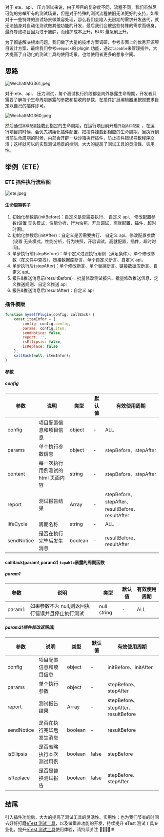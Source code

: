 对于 ete、api、 压力测试来说，由于项目的复杂度不同，流程不同，我们虽然尽可能的穷举所有的测试场景，但是对于特殊的测试流程依旧无法更好的支持，如果对于一些特殊的测试场景做兼容处理，那么我们会陷入无限期的需求开发迭代，就无法抽身对自动化测试做其他功能的开发，最后我们会被这些特殊的需求而缠身，最终导致项目因为过于臃肿，而维护成本上升，BUG 量急剧上升。

为了彻底解决根本问题，我们做了大量的技术方案调研，参考市面上的优秀开源项目设计方案，最终我们参考`webpack`的 plugin 功能，通过`tapable`来管理插件，大大提高了自动化的测试工具的使用场景，也给使用者更多的想象空间。

## 思路

![WechatIMG361.jpeg](https://upload-images.jianshu.io/upload_images/15080768-87d9c9d3d595d4ef.jpeg?imageMogr2/auto-orient/strip%7CimageView2/2/w/1240)

对于 ete、api、 压力测试，每个测试执行阶段都会向外暴露生命周期，开发者只需要了解每个生命周期暴露的参数和接收的参数，在插件扩展编辑器里按照要求自定以自己的插件即可。

![WechatIMG360.jpeg](https://upload-images.jianshu.io/upload_images/15080768-3e21c0fcae255be2.jpeg?imageMogr2/auto-orient/strip%7CimageView2/2/w/1240)

然后通过`高级配置`挂载到指定的生命周期，在运行项目前开启`开启插件配置 `，在运行项目的时候，会优先初始化插件配置，把插件挂载到相应的生命周期，当执行到当前生命周期的时候，内部会开辟一块沙箱执行插件，防止插件错误导致程序崩溃；这样就可以的实现测试场景的控制，大大的提高了测试工具的灵活性、实用性。

## 举例（ETE）

### ETE 插件执行流程图

![ete.jpeg](https://upload-images.jianshu.io/upload_images/15080768-ae67dc5ece148da9.jpeg?imageMogr2/auto-orient/strip%7CimageView2/2/w/1240)

#### 生命周期钩子

1. 初始化参数前(initBefore)：自定义是否需要执行、 自定义 api、 修改配置参数(设置 无头模式，性能分析，行为快照，开启调试，高就配置，插件，超时时间)。
2. 初始化参数后(initAfter)：自定义是否需要执行、 自定义 api、修改配置参数(设置 无头模式，性能分析，行为快照，开启调试，高就配置，插件，超时时间)。
3. 单步执行前(stepBefore)：单个定义过滤执行用例（满足条件）、单个修改参数（在文件中查找）、链接数据库断言、单个自定义断言、自定义 api。
4. 单步执行后(stepAfter)：单个修改断言、单个替换断言、链接数据库断言、自定义 api。
5. 报告&推送消息前(resultBefore)：批量修改测试报告、批量修改推送信息、定义推送规则、自定义推送 api
6. 报告&推送消息后(resultAfter)：自定义 api

### 插件模版

```javascript
function myselfPlugin(config, callBack) {
    const itemInfor = {
        config: config.config,
        params: config.item,
        sendNotice: false,
        report: '',
        isEllipsis: false,
        isReplace: false
    };
    callBack(null, itemInfor);
}
```

#### 参数

##### config

| 参数       | 说明                               | 类型    | 默认值 | 有效使用周期                                     |
| ---------- | ---------------------------------- | ------- | ------ | ------------------------------------------------ |
| config     | 项目配置信息和项目信息             | object  | -      | ALL                                              |
| params     | 单个执行参数信息                   | object  | -      | stepBefore、stepAfter                            |
| content    | 每一次执行用例测试的 html 页面内容 | string  | -      | stepBefore、stepAfter                            |
| report     | 测试报告结果                       | Array   | -      | stepBefore、stepAfter、resultBefore、resultAfter |
| lifeCycle  | 周期名称                           | string  | -      | ALL                                              |
| sendNotice | 是否在执行完毕后发生消息           | boolean | -      | resultBefore、resultAfter                        |

#### callBack(param1,param2) `tapable`暴露的周期函数

##### param1

| 参数   | 说明                                             | 类型        | 默认值 | 有效使用周期 |
| ------ | ------------------------------------------------ | ----------- | ------ | ------------ |
| param1 | 如果参数不为 null,则返回执行错误并且停止执行测试 | null string | -      | ALL          |

##### param2(插件修改返回值)

| 参数       | 说明                     | 类型    | 默认值 | 有效使用周期                        |
| ---------- | ------------------------ | ------- | ------ | ----------------------------------- |
| config     | 项目配置信息和项目信息   | object  | -      | initBefore、initAfter               |
| params     | 单个执行参数             | object  | -      | stepBefore、stepAfter               |
| report     | 测试报告结果             | Array   | -      | stepBefore、stepAfter、resultBefore |
| sendNotice | 是否在执行完毕后发生消息 | boolean | -      | resultBefore                        |
| isEllipsis | 是否省略执行本次测试用例 | boolean | false  | stepBefore                          |
| isReplace  | 是否是替换测试报告       | boolean | false  | stepBefore、stepAfter               |

## 结尾

引入插件功能后，大大的提高了测试工具的灵活性、实用性；也为我们节省的时间去好好打磨[eTest 测试工具](https://onepiece-smile.github.io/docs/#/)，以及做垂直功能的开发，持续提升 eTest 测试工具专业化，提升[eTest 测试工具](https://onepiece-smile.github.io/docs/#/)使用体验，请持续关注 🙏🙏🙏🙏!!!
